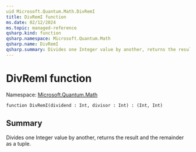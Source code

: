 ```yaml
---
uid Microsoft.Quantum.Math.DivRemI
title: DivRemI function
ms.date: 02/12/2024
ms.topic: managed-reference
qsharp.kind: function
qsharp.namespace: Microsoft.Quantum.Math
qsharp.name: DivRemI
qsharp.summary: Divides one Integer value by another, returns the result and the remainder as a tuple.
---
```


# DivRemI function

Namespace: [Microsoft.Quantum.Math](xref:Microsoft.Quantum.Math)

```qsharp
function DivRemI(dividend : Int, divisor : Int) : (Int, Int)
```

## Summary
Divides one Integer value by another, returns the result and the remainder as a tuple.
